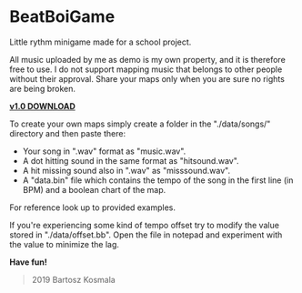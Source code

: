 # BeatBoiGame
Little rythm minigame made for a school project.

All music uploaded by me as demo is my own property, and it is therefore free to use.
I do not support mapping music that belongs to other people without their approval.
Share your maps only when you are sure no rights are being broken.

[**v1.0 DOWNLOAD**](https://www.mediafire.com/file/zxkpqg76eipmac6/BeatBoi_v1.0.rar/file)

To create your own maps simply create a folder in the "./data/songs/" directory and then paste there:
* Your song in ".wav" format as "music.wav".
* A dot hitting sound in the same format as "hitsound.wav".
* A hit missing sound also in ".wav" as "misssound.wav".
* A "data.bin" file which contains the tempo of the song in the first line (in BPM) and a boolean chart of the map.

For reference look up to provided examples.

If you're experiencing some kind of tempo offset try to modify the value stored in "./data/offset.bb". 
Open the file in notepad and experiment with the value to minimize the lag.

**Have fun!**

> 2019 Bartosz Kosmala
